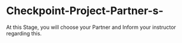 # Checkpoint-Project-Partner-s-
At this Stage,  you will choose your Partner and Inform your instructor regarding this.
